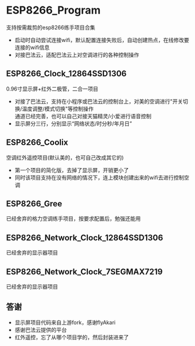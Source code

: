# ESP8266_Program
支持按需裁剪的esp8266练手项目合集
- 启动时自动尝试连接wifi，默认配置连接失败后，自动创建热点，在线修改要连接的wifi信息
- 对接巴法云，适配巴法云上对空调进行的各种控制操作

## ESP8266_Clock_12864SSD1306
0.96寸显示屏+红外二极管，二合一项目
- 对接了巴法云，支持在小程序或巴法云的控制台上，对美的空调进行"开关切换/温度调整/模式切换"等控制操作  
通道已经完善，也可以自己对接天猫精灵/小爱进行语音控制
- 显示屏分三行，分别显示“网络状态/时分秒/年月日”

## ESP8266_Coolix
空调红外遥控项目(默认美的，也可自己改成其它的)
- 第一个项目的简化版，去掉了显示屏，开销更小了
- 同时该项目支持在没有网络的情况下，连上模块创建出来的wifi去进行控制空调

## ESP8266_Gree
已经舍弃的格力空调练手项目，按要求配置后，勉强还能用

## ESP8266_Network_Clock_12864SSD1306
已经舍弃的显示器项目

## ESP8266_Network_Clock_7SEGMAX7219
已经舍弃的显示器项目

## 答谢
- 显示屏项目代码来自上游fork，感谢flyAkari
- 感谢巴法云提供的平台
- 红外遥控，忘了从哪个项目学的，然后封装进来了
